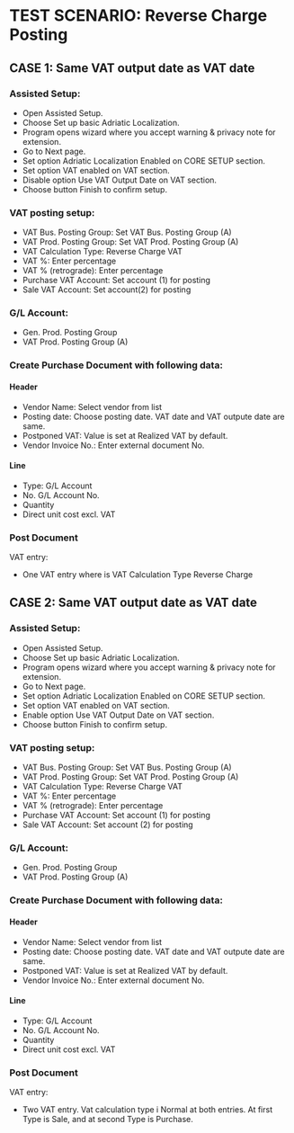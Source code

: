 # TEST SCENARIO: Reverse Charge Posting

## CASE 1: Same VAT output date as VAT date

### Assisted Setup:

-	Open Assisted Setup.
-	Choose Set up basic Adriatic Localization.
-	Program opens wizard where you accept warning & privacy note for extension.
-	Go to Next page.
-	Set option Adriatic Localization Enabled on CORE SETUP section.
-	Set option VAT enabled on VAT section.
-	Disable option Use VAT Output Date on VAT section.
-	Choose button Finish to confirm setup.

### VAT posting setup:

-	VAT Bus. Posting Group: Set VAT Bus. Posting Group (A)
-	VAT Prod. Posting Group: Set VAT Prod. Posting Group (A)
-	VAT Calculation Type: Reverse Charge VAT
-	VAT %: Enter percentage
-	VAT % (retrograde): Enter percentage
-	Purchase VAT Account: Set account (1) for posting
-	Sale VAT Account: Set account(2) for posting

### G/L Account:

-	Gen. Prod. Posting Group
-	VAT Prod. Posting Group (A)

### Create Purchase Document with following data:

#### Header

-	Vendor Name: Select vendor from list
-	Posting date: Choose posting date. VAT date and VAT outpute date are same.
-	Postponed VAT: Value is set at Realized VAT by default.
-	Vendor Invoice No.: Enter external document No.

#### Line

-	Type: G/L Account
-	No. G/L Account No.
-	Quantity
-	Direct unit cost excl. VAT

### Post Document

VAT entry:

-	One VAT entry where is VAT Calculation Type Reverse Charge

## CASE 2: Same VAT output date as VAT date

### Assisted Setup:

-	Open Assisted Setup.
-	Choose Set up basic Adriatic Localization.
-	Program opens wizard where you accept warning & privacy note for extension.
-	Go to Next page.
-	Set option Adriatic Localization Enabled on CORE SETUP section.
-	Set option VAT enabled on VAT section.
-	Enable option Use VAT Output Date on VAT section.
-	Choose button Finish to confirm setup.

### VAT posting setup:

-	VAT Bus. Posting Group: Set VAT Bus. Posting Group (A)
-	VAT Prod. Posting Group: Set VAT Prod. Posting Group (A)
-	VAT Calculation Type: Reverse Charge VAT
-	VAT %: Enter percentage
-	VAT % (retrograde): Enter percentage
-	Purchase VAT Account: Set account (1) for posting
-	Sale VAT Account: Set account (2) for posting

### G/L Account:

-	Gen. Prod. Posting Group
-	VAT Prod. Posting Group (A)

### Create Purchase Document with following data:

#### Header

-	Vendor Name: Select vendor from list
-	Posting date: Choose posting date. VAT date and VAT outpute date are same.
-	Postponed VAT: Value is set at Realized VAT by default.
-	Vendor Invoice No.: Enter external document No.

#### Line

-	Type: G/L Account
-	No. G/L Account No.
-	Quantity
-	Direct unit cost excl. VAT

### Post Document

VAT entry:

-	Two VAT entry. Vat calculation type i Normal at both entries. At first Type is Sale, and at second Type is Purchase.
